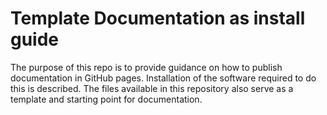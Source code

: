 # Template Documentation as install guide

The purpose of this repo is to provide guidance on how to publish documentation in GitHub pages. Installation of the software required to do this is described.  The files available in this repository also serve as a template and starting point for documentation.
